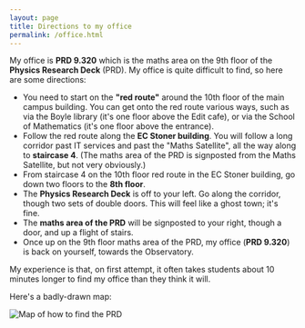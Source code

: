 ```yaml
---
layout: page
title: Directions to my office
permalink: /office.html
---
```


My office is **PRD 9.320** which is the maths area on the 9th floor of the **Physics Research Deck** (PRD). My office is quite difficult to find, so here are some directions:

* You need to start on the **"red route"** around the 10th floor of the main campus building. You can get onto the red route various ways, such as via the Boyle library (it's one floor above the Edit cafe), or via the School of Mathematics (it's one floor above the entrance).
* Follow the red route along the **EC Stoner building**. You will follow a long corridor past IT services and past the "Maths Satellite", all the way along to **staircase 4**. (The maths area of the PRD is signposted from the Maths Satellite, but not very obviously.)
* From staircase 4 on the 10th floor red route in the EC Stoner building, go down two floors to the **8th floor**.
* The **Physics Research Deck** is off to your left. Go along the corridor, though two sets of double doors. This will feel like a ghost town; it's fine.
* The **maths area of the PRD** will be signposted to your right, though a door, and up a flight of stairs.
* Once up on the 9th floor maths area of the PRD, my office (**PRD 9.320**) is back on yourself, towards the Observatory.

My experience is that, on first attempt, it often takes students about 10 minutes longer to find my office than they think it will.

Here's a badly-drawn map:

![Map of how to find the PRD](https://mpaldridge.github.io/office.png)